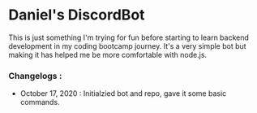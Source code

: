 # Daniel's DiscordBot
This is just something I'm trying for fun before starting to learn backend development in my coding bootcamp journey. It's a very simple bot but making it has helped me be more comfortable with node.js.


### Changelogs :

- October 17, 2020 : Initialzied bot and repo, gave it some basic commands.
